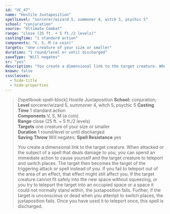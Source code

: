 ```yaml
---
id: "UC_47"
name: "Hostile Juxtaposition"
spellLevel: "sorcerer/wizard 5, summoner 4, witch 5, psychic 5"
school: "conjuration"
source: "Ultimate Combat"
range: "close (25 ft. + 5 ft./2 levels)"
castingTime: "1 standard action"
components: "V, S, M (a coin)"
targets: "one creature of your size or smaller"
duration: "1 round/level or until discharged"
saveType: "Will negates"
sr: "yes"
description: "You create a dimensional link to the target creature. When attacked or the subject of a spell that deals damage to you, you can spend an immediate action to cause yourself and the target creature to teleport and switch places. The target then becomes the target of the triggering attack or spell instead of you. If you fail to teleport out of the area of an effect, that effect might still affect you. If the target creature cannot fit safely into the new space without squeezing, or you try to teleport the target into an occupied space or a space it could not normally stand within, the juxtaposition fails. Further, if the target is unconscious or dead when you attempt to switch places, the juxtaposition fails. Once you have used it to teleport once, this spell is discharged."
known: false
cssclasses:
  - hide-title
  - hide-properties
---
```


> [!spellbook-spell-block] Hostile Juxtaposition
> **School:** conjuration; **Level** sorcerer/wizard 5, summoner 4, witch 5, psychic 5
> **Casting Time** 1 standard action  
> **Components** V, S, M (a coin)  
> **Range** close (25 ft. + 5 ft./2 levels)  
> **Targets** one creature of your size or smaller  
> **Duration** 1 round/level or until discharged  
> **Saving Throw** Will negates; **Spell Resistance** yes
> 
> You create a dimensional link to the target creature. When attacked or the subject of a spell that deals damage to you, you can spend an immediate action to cause yourself and the target creature to teleport and switch places. The target then becomes the target of the triggering attack or spell instead of you. If you fail to teleport out of the area of an effect, that effect might still affect you. If the target creature cannot fit safely into the new space without squeezing, or you try to teleport the target into an occupied space or a space it could not normally stand within, the juxtaposition fails. Further, if the target is unconscious or dead when you attempt to switch places, the juxtaposition fails. Once you have used it to teleport once, this spell is discharged.